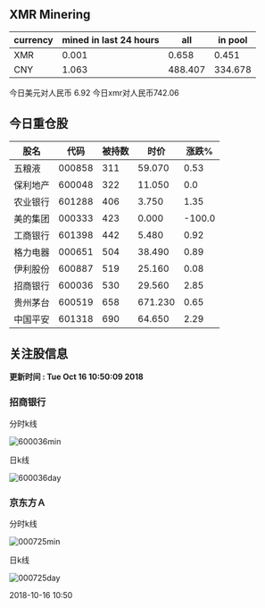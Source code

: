 ## XMR Minering

|currency|mined in last 24 hours|all|in pool|
|---|---|---|---|
|XMR|0.001|0.658|0.451|
|CNY|1.063|488.407|334.678|

今日美元对人民币 6.92	今日xmr对人民币742.06


## 今日重仓股 

|股名|代码|被持数|时价|涨跌%|
|---|---|---|---|---|
|五粮液|000858|311|59.070|0.53|
|保利地产|600048|322|11.050|0.0|
|农业银行|601288|406|3.750|1.35|
|美的集团|000333|423|0.000|-100.0|
|工商银行|601398|442|5.480|0.92|
|格力电器|000651|504|38.490|0.89|
|伊利股份|600887|519|25.160|0.08|
|招商银行|600036|530|29.560|2.85|
|贵州茅台|600519|658|671.230|0.65|
|中国平安|601318|690|64.650|2.29|

## 关注股信息
**更新时间 : Tue Oct 16 10:50:09 2018**
### 招商银行 
分时k线

![600036min](http://image.sinajs.cn/newchart/min/n/sh600036.gif)

日k线

![600036day](http://image.sinajs.cn/newchart/daily/n/sh600036.gif)

### 京东方Ａ 
分时k线

![000725min](http://image.sinajs.cn/newchart/min/n/sz000725.gif)

日k线

![000725day](http://image.sinajs.cn/newchart/daily/n/sz000725.gif)

2018-10-16 10:50